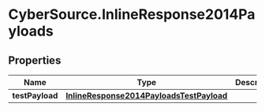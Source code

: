 # CyberSource.InlineResponse2014Payloads

## Properties
Name | Type | Description | Notes
------------ | ------------- | ------------- | -------------
**testPayload** | [**InlineResponse2014PayloadsTestPayload**](InlineResponse2014PayloadsTestPayload.md) |  | [optional] 


